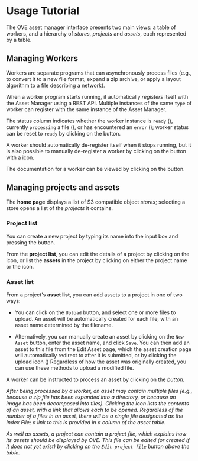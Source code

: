 # Usage Tutorial

<link rel="stylesheet" href="https://use.fontawesome.com/releases/v5.8.1/css/all.css" integrity="sha384-50oBUHEmvpQ+1lW4y57PTFmhCaXp0ML5d60M1M7uH2+nqUivzIebhndOJK28anvf" crossorigin="anonymous">

The OVE asset manager interface presents two main views: a table of workers, and a hierarchy of *stores*, *projects* and *assets*, each represented by a table.


## Managing Workers

Workers are separate programs that can asynchronously process files (e.g., to convert it to a new file format, expand a zip archive, or apply a layout algorithm to a file describing a network).

When a worker program starts running, it automatically *registers* itself with the Asset Manager using a REST API. 
Multiple instances of the same `type` of worker can register with the same instance of the Asset Manager.


The status column indicates whether the worker instance is `ready` (<i class='fa fa-check-circle icon-success'></i>), currently `processing` a file (<i class='fa fa-spinner'></i>), or has encountered an `error` (<i class='fa-exclamation-circle icon-error'></i>); worker status can be reset to `ready` by clicking on the <i class='fa-sync fa'></i> button.

A worker should automatically de-register itself when it stops running, but it is also possible to manually de-register a worker by clicking on the button with a <i class='fa fa-trash-alt'></i> icon.

The documentation for a worker can be viewed by clicking on the <i class='fa-book fa'></i> button.


## Managing projects and assets

The **home page** displays a list of S3 compatible object *stores*; selecting a store opens a list of the *projects* it contains.


### Project list

You can create a new project by typing its name into the input box and pressing the <i class='fa-folder-plus fa'></i> button.

From the **project list**, you can edit the details of a project by clicking on the <i class='fa-edit fa-w-18'></i> icon, or list the **assets** in the project by clicking on either the project name or the <i class='fa-edit fa-w-18'></i> icon.


### Asset list

From a project's **asset list**, you can add assets to a project in one of two ways:

* You can click on the `Upload` button, and select one or more files to upload. An asset will be automatically created for each file, with an asset name determined by the filename.

* Alternatively, you can manually create an asset by clicking on the `New Asset` button, enter the asset name, and click `Save`. 
You can then add an asset to this file from the Edit Asset page, which the asset creation page will automatically redirect to after it is submitted, or by clicking the upload icon (<i class= 'fa-upload fa'></i>)
Regardless of how the asset was originally created, you can use these methods to upload a modified file. 

A worker can be instructed to process an asset by clicking on the <i class=fa-paint-roller fa> button.

After being processed by a worker, an asset may contain multiple files (e.g., because a zip file has been expanded into a directory, or because an image has been decomposed into tiles). 
Clicking the <i class='fa-list-alt fa'></i> icon lists the contents of an asset, with a link that allows each to be opened.
Regardless of the number of a files in an asset, there will be a single file designated as the *Index File*; a link to this is provided in a column of the asset table.

As well as assets, a project can contain a *project file*, which explains how its assets should be displayed by OVE.
This file can be edited (or created if it does not yet exist) by clicking on the `Edit project file` button above the table.
